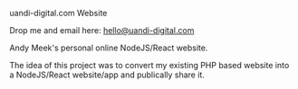 uandi-digital.com Website

Drop me and email here: hello@uandi-digital.com

Andy Meek's personal online NodeJS/React website.

The idea of this project was to convert my existing PHP based website into a NodeJS/React website/app and publically share it.
